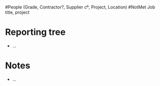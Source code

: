 #People (Grade, Contractor?, Supplier cº, Project, Location) #NotMet 
Job title, project
# Reporting tree
- …
# Notes
- …
